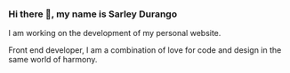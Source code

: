 ### Hi there 👋, my name is Sarley Durango
I am working on the development of my personal website.

Front end developer, I am a combination of love for code and design in the same world of harmony. 
